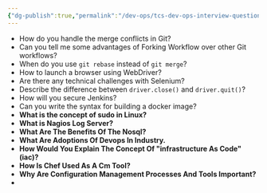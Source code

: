 ```yaml
---
{"dg-publish":true,"permalink":"/dev-ops/tcs-dev-ops-interview-questions/","noteIcon":""}
---
```


- How do you handle the merge conflicts in Git?
- Can you tell me some advantages of Forking Workflow over other Git workflows?
- When do you use `git rebase` instead of `git merge`?
- How to launch a browser using WebDriver?
- Are there any technical challenges with Selenium?
- Describe the difference between `driver.close()` and `driver.quit()`?
- How will you secure Jenkins?
- Can you write the syntax for building a docker image?
- **What is the concept of sudo in Linux?**
- **What is Nagios Log Server?**
- **What Are The Benefits Of The Nosql?**
- **What Are Adoptions Of Devops In Industry.**
- **How Would You Explain The Concept Of "infrastructure As Code" (iac)?**
- **How Is Chef Used As A Cm Tool?**
- **Why Are Configuration Management Processes And Tools Important?**
- 